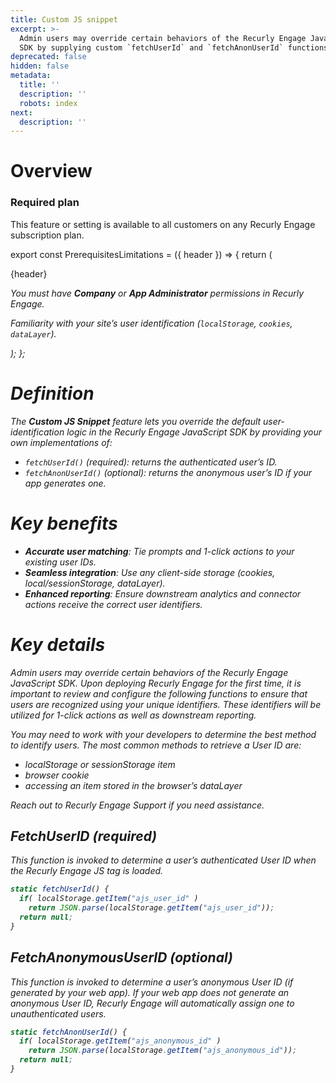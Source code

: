 ```yaml
---
title: Custom JS snippet
excerpt: >-
  Admin users may override certain behaviors of the Recurly Engage JavaScript
  SDK by supplying custom `fetchUserId` and `fetchAnonUserId` functions.
deprecated: false
hidden: false
metadata:
  title: ''
  description: ''
  robots: index
next:
  description: ''
---
```

# Overview

### Required plan

This feature or setting is available to all customers on any Recurly Engage subscription plan.

export const PrerequisitesLimitations = ({ header }) => {
  return (
    <div className="flex justify-start">
      <div className="rounded-md p-6 m-4 max-w-lg shadow-md border border-gray-300 dark:bg-gray-800 dark:border-gray-600">
        <p className="text-lg font-bold">{header}</p>
        <p>
          <i className="fa-solid fa-check mr-2" />
          You must have <strong>Company</strong> or <strong>App Administrator</strong> permissions in Recurly Engage.
        </p>
        <p>
          <i className="fa-solid fa-exclamation-triangle mr-4" />
          Familiarity with your site’s user identification (<code>localStorage</code>, <code>cookies</code>, <code>dataLayer</code>).
        </p>
      </div>
    </div>
  );
};

<PrerequisitesLimitations header="Prerequisites & limitations" />

# Definition

The **Custom JS Snippet** feature lets you override the default user‐identification logic in the Recurly Engage JavaScript SDK by providing your own implementations of:

* `fetchUserId()` (required): returns the authenticated user’s ID.
* `fetchAnonUserId()` (optional): returns the anonymous user’s ID if your app generates one.

# Key benefits

* **Accurate user matching**: Tie prompts and 1-click actions to your existing user IDs.
* **Seamless integration**: Use any client-side storage (cookies, local/sessionStorage, dataLayer).
* **Enhanced reporting**: Ensure downstream analytics and connector actions receive the correct user identifiers.

# Key details

Admin users may override certain behaviors of the Recurly Engage JavaScript SDK. Upon deploying Recurly Engage for the first time, it is important to review and configure the following functions to ensure that users are recognized using your unique identifiers. These identifiers will be utilized for 1-click actions as well as downstream reporting.

You may need to work with your developers to determine the best method to identify users. The most common methods to retrieve a User ID are:

* localStorage or sessionStorage item
* browser cookie
* accessing an item stored in the browser’s dataLayer

Reach out to Recurly Engage Support if you need assistance.

## FetchUserID (required)

This function is invoked to determine a user’s authenticated User ID when the Recurly Engage JS tag is loaded.

```javascript
static fetchUserId() {
  if( localStorage.getItem("ajs_user_id" )
    return JSON.parse(localStorage.getItem("ajs_user_id"));
  return null;
}
```

## FetchAnonymousUserID (optional)

This function is invoked to determine a user’s anonymous User ID (if generated by your web app). If your web app does not generate an anonymous User ID, Recurly Engage will automatically assign one to unauthenticated users.

```javascript
static fetchAnonUserId() {
  if( localStorage.getItem("ajs_anonymous_id" )
    return JSON.parse(localStorage.getItem("ajs_anonymous_id"));
  return null;
}
```
